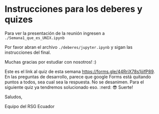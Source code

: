# Instrucciones para los deberes y quizes

Para ver la presentación de la reunión ingresen a `./Semana1_que_es_UNIX.ipynb`

Por favor abran el archivo `./deberes/jupyter.ipynb` y sigan las instrucciones del final.

Muchas gracias por estudiar con nosotros! :)

Este es el link al quiz de esta semana https://forms.gle/44RriX78s1jjifP89. En las preguntas de desarrollo, parece que google Forms  está quitando puntos a todos, sea cual sea la respuesta. No se desanimen. Para el siguiente quiz ya tendremos solucionado eso. :nerd: :sunglasses: Suerte! 

Saludos,

Equipo del RSG Ecuador
